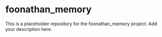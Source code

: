 # foonathan_memory

This is a placeholder repository for the foonathan_memory project. Add your description here.
